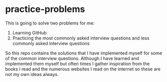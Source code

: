 # practice-problems
This is going to solve two problems for me:
1) Learning GitHub
2) Practicing the most commonly asked interview questions and less commonly asked interview questions

So this repo contains the solutions that I have implemented myself for some of the common interview questions. Although I have learned and implemented them myself but often times I gather inspiration from the books I read and the numerous websites I read on the internet so these are not my own ideas always.
